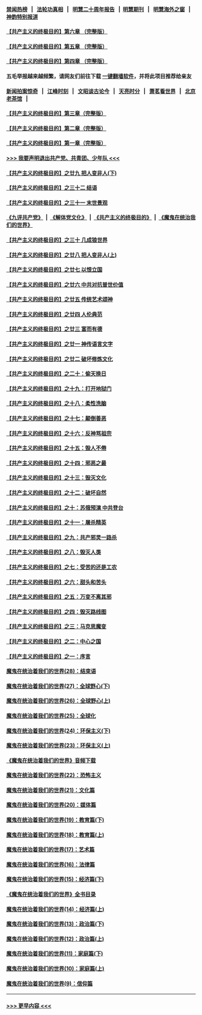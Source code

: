 #### [禁闻热榜](热点新闻.md?=0)  &nbsp;&nbsp;|&nbsp;&nbsp; [法轮功真相](https://github.com/gfw-breaker/truth/blob/master/README.md?=0) &nbsp;&nbsp;|&nbsp;&nbsp; [明慧二十周年报告](https://github.com/gfw-breaker/mh-reports/blob/master/README.md?=0) &nbsp;&nbsp;|&nbsp;&nbsp;[明慧期刊](https://github.com/gfw-breaker/mh-qikan) &nbsp;&nbsp;|&nbsp;&nbsp; [明慧海外之窗](https://github.com/gfw-breaker/mh-news/blob/master/README.md?=0) &nbsp;&nbsp;|&nbsp;&nbsp; [神韵特别报道](https://github.com/gfw-breaker/mh-news/blob/master/shenyun.md?=0)
#### [【共产主义的终极目的】第六章 （完整版）](../pages/nsc422/n11428913.md?t=02251231) 
#### [【共产主义的终极目的】第五章 （完整版）](../pages/nsc422/n11428912.md?t=02251231) 
#### [【共产主义的终极目的】第四章 （完整版）](../pages/nsc422/n11428907.md?t=02251231) 
#### 五毛举报越来越频繁，请网友们前往下载 [一键翻墙软件](https://github.com/gfw-breaker/ssr-accounts)，并将此项目推荐给亲友
#### [新闻拍案惊奇](https://github.com/gfw-breaker/banned-news/blob/master/pages/link4.md) &nbsp;&nbsp;|&nbsp;&nbsp; [江峰时刻](https://github.com/gfw-breaker/banned-news/blob/master/pages/link4.md) &nbsp;&nbsp;|&nbsp;&nbsp; [文昭谈古论今](https://github.com/gfw-breaker/banned-news/blob/master/pages/link4.md) &nbsp;&nbsp;|&nbsp;&nbsp; [天亮时分](https://github.com/gfw-breaker/banned-news/blob/master/pages/link4.md) &nbsp;&nbsp;|&nbsp;&nbsp; [萧茗看世界](https://github.com/gfw-breaker/banned-news/blob/master/pages/link4.md) &nbsp;&nbsp;|&nbsp;&nbsp; [北京老茶馆](https://github.com/gfw-breaker/banned-news/blob/master/pages/link4.md) &nbsp;&nbsp;|&nbsp;&nbsp; 
#### [【共产主义的终极目的】第三章（完整版）](../pages/nsc422/n11428848.md?t=02251231) 
#### [【共产主义的终极目的】第二章（完整版）](../pages/nsc422/n11428831.md?t=02251231) 
#### [【共产主义的终极目的】第一章（完整版）](../pages/nsc422/n11417651.md?t=02251231) 
#### [>>> 我要声明退出共产党、共青团、少年队 <<<](https://github.com/begood0513/goodnews/blob/master/quit/letter.md) 
#### [【共产主义的终极目的】之廿九 把人变非人(下)](../pages/nsc422/n11344140.md?t=02251231) 
#### [【共产主义的终极目的】之三十二 结语](../pages/nsc422/n11360535.md?t=02251231) 
#### [【共产主义的终极目的】之三十一 末世景观](../pages/nsc422/n11351129.md?t=02251231) 
#### [《九评共产党》](https://github.com/begood0513/9ping.md/blob/master/README.md) &nbsp;|&nbsp; [《解体党文化》](../../../../jtdwh.md/blob/master/README.md)  &nbsp;|&nbsp; [《共产主义的终极目的》](../../../../gczydzjmd.md/blob/master/README.md) &nbsp;|&nbsp; [《魔鬼在统治我们的世界》](../../../../mgztzwmdsj.md/blob/master/README.md) 
#### [【共产主义的终极目的】之三十 几成狼世界](../pages/nsc422/n11348280.md?t=02251231) 
#### [【共产主义的终极目的】之廿八 把人变非人(上)](../pages/nsc422/n11340492.md?t=02251231) 
#### [【共产主义的终极目的】之廿七 以恨立国](../pages/nsc422/n11336944.md?t=02251231) 
#### [【共产主义的终极目的】之廿六 中共对抗普世价值](../pages/nsc422/n11324785.md?t=02251231) 
#### [【共产主义的终极目的】之廿五 传统艺术颂神](../pages/nsc422/n11296396.md?t=02251231) 
#### [【共产主义的终极目的】之廿四 人伦典范](../pages/nsc422/n11296397.md?t=02251231) 
#### [【共产主义的终极目的】之廿三 富而有德](../pages/nsc422/n11283598.md?t=02251231) 
#### [【共产主义的终极目的】之廿一 神传语言文字](../pages/nsc422/n11263265.md?t=02251231) 
#### [【共产主义的终极目的】之廿二 破坏修炼文化](../pages/nsc422/n11245728.md?t=02251231) 
#### [【共产主义的终极目的】之二十：偷天换日](../pages/nsc422/n11238846.md?t=02251231) 
#### [【共产主义的终极目的】之十九：打开地狱门](../pages/nsc422/n11206376.md?t=02251231) 
#### [【共产主义的终极目的】之十八：柔性洗脑](../pages/nsc422/n11199994.md?t=02251231) 
#### [【共产主义的终极目的】之十七：颠倒善恶](../pages/nsc422/n11179782.md?t=02251231) 
#### [【共产主义的终极目的】之十六：反神骂祖宗](../pages/nsc422/n11166798.md?t=02251231) 
#### [【共产主义的终极目的】之十五：毁人不倦](../pages/nsc422/n11166792.md?t=02251231) 
#### [【共产主义的终极目的】之十四：邪恶之最](../pages/nsc422/n11150249.md?t=02251231) 
#### [【共产主义的终极目的】之十三：毁灭文化](../pages/nsc422/n11135227.md?t=02251231) 
#### [【共产主义的终极目的】之十二：破坏自然](../pages/nsc422/n11135214.md?t=02251231) 
#### [【共产主义的终极目的】之十：苏俄预演 中共登台](../pages/nsc422/n11118424.md?t=02251231) 
#### [【共产主义的终极目的】之十一：屠杀精英](../pages/nsc422/n11118442.md?t=02251231) 
#### [【共产主义的终极目的】之九：共产邪灵一路杀](../pages/nsc422/n11114139.md?t=02251231) 
#### [【共产主义的终极目的】之八：毁灭人类](../pages/nsc422/n11108503.md?t=02251231) 
#### [【共产主义的终极目的】之七：受苦的还是工农](../pages/nsc422/n11101809.md?t=02251231) 
#### [【共产主义的终极目的】之六：甜头和苦头](../pages/nsc422/n11096971.md?t=02251231) 
#### [【共产主义的终极目的】之五：万变不离其邪](../pages/nsc422/n11091285.md?t=02251231) 
#### [【共产主义的终极目的】之四：毁灭路线图](../pages/nsc422/n11086284.md?t=02251231) 
#### [【共产主义的终极目的】之三：马克思魔变](../pages/nsc422/n11061941.md?t=02251231) 
#### [【共产主义的终极目的】之二：中心之国](../pages/nsc422/n11047728.md?t=02251231) 
#### [【共产主义的终极目的】之一：序言](../pages/nsc422/n11086077.md?t=02251231) 
#### [魔鬼在统治着我们的世界(28)：结束语](../pages/nsc422/n10936246.md?t=02251231) 
#### [魔鬼在统治着我们的世界(27)：全球野心(下)](../pages/nsc422/n10928319.md?t=02251231) 
#### [魔鬼在统治着我们的世界(26)：全球野心(上)](../pages/nsc422/n10900318.md?t=02251231) 
#### [魔鬼在统治着我们的世界(25)：全球化](../pages/nsc422/n10788205.md?t=02251231) 
#### [魔鬼在统治着我们的世界(24)：环保主义(下)](../pages/nsc422/n10695307.md?t=02251231) 
#### [魔鬼在统治着我们的世界(23)：环保主义(上)](../pages/nsc422/n10688613.md?t=02251231) 
#### [《魔鬼在统治着我们的世界》音频下载](../pages/nsc422/n10635553.md?t=02251231) 
#### [魔鬼在统治着我们的世界(22)：恐怖主义](../pages/nsc422/n10614727.md?t=02251231) 
#### [魔鬼在统治着我们的世界(21)：文化篇](../pages/nsc422/n10597706.md?t=02251231) 
#### [魔鬼在统治着我们的世界(20)：媒体篇](../pages/nsc422/n10586579.md?t=02251231) 
#### [魔鬼在统治着我们的世界(19)：教育篇(下)](../pages/nsc422/n10564808.md?t=02251231) 
#### [魔鬼在统治着我们的世界(18)：教育篇(上)](../pages/nsc422/n10526970.md?t=02251231) 
#### [魔鬼在统治着我们的世界(17)：艺术篇](../pages/nsc422/n10499093.md?t=02251231) 
#### [魔鬼在统治着我们的世界(16)：法律篇](../pages/nsc422/n10485969.md?t=02251231) 
#### [魔鬼在统治着我们的世界(15)：经济篇(下)](../pages/nsc422/n10469975.md?t=02251231) 
#### [《魔鬼在统治着我们的世界》全书目录](../pages/nsc422/n10464261.md?t=02251231) 
#### [魔鬼在统治着我们的世界(14)：经济篇(上)](../pages/nsc422/n10457370.md?t=02251231) 
#### [魔鬼在统治着我们的世界(13)：政治篇(下)](../pages/nsc422/n10448270.md?t=02251231) 
#### [魔鬼在统治着我们的世界(12)：政治篇(上)](../pages/nsc422/n10444576.md?t=02251231) 
#### [魔鬼在统治着我们的世界(11)：家庭篇(下)](../pages/nsc422/n10440961.md?t=02251231) 
#### [魔鬼在统治着我们的世界(10)：家庭篇(上)](../pages/nsc422/n10435448.md?t=02251231) 
#### [魔鬼在统治着我们的世界(9)：信仰篇](../pages/nsc422/n10432159.md?t=02251231) 

----
#### [ >>> 更早内容 <<< ](../indexes/nsc422-earlier.md)

